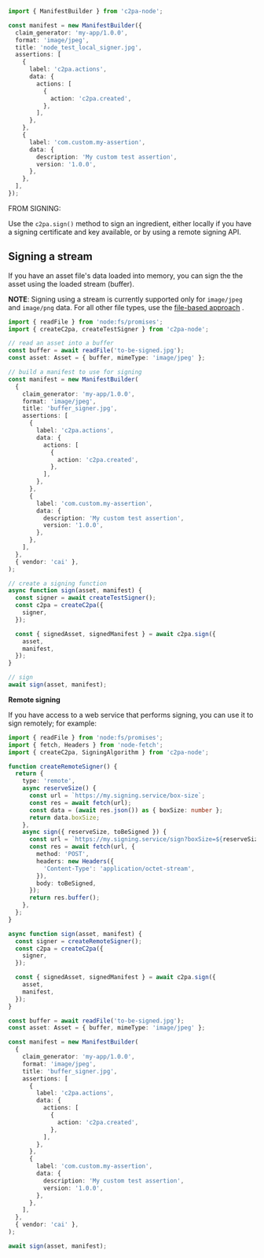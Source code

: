 
```ts
import { ManifestBuilder } from 'c2pa-node';

const manifest = new ManifestBuilder({
  claim_generator: 'my-app/1.0.0',
  format: 'image/jpeg',
  title: 'node_test_local_signer.jpg',
  assertions: [
    {
      label: 'c2pa.actions',
      data: {
        actions: [
          {
            action: 'c2pa.created',
          },
        ],
      },
    },
    {
      label: 'com.custom.my-assertion',
      data: {
        description: 'My custom test assertion',
        version: '1.0.0',
      },
    },
  ],
});
```

FROM SIGNING:

Use the `c2pa.sign()` method to sign an ingredient, either locally if you have a signing certificate and key available, or by using a remote signing API.

## Signing a stream

If you have an asset file's data loaded into memory, you can sign the the asset using the loaded stream (buffer).

**NOTE**: Signing using a stream is currently supported only for `image/jpeg` and `image/png` data. For all other file types, use the [file-based approach](#signing-files) .

```ts
import { readFile } from 'node:fs/promises';
import { createC2pa, createTestSigner } from 'c2pa-node';

// read an asset into a buffer
const buffer = await readFile('to-be-signed.jpg');
const asset: Asset = { buffer, mimeType: 'image/jpeg' };

// build a manifest to use for signing
const manifest = new ManifestBuilder(
  {
    claim_generator: 'my-app/1.0.0',
    format: 'image/jpeg',
    title: 'buffer_signer.jpg',
    assertions: [
      {
        label: 'c2pa.actions',
        data: {
          actions: [
            {
              action: 'c2pa.created',
            },
          ],
        },
      },
      {
        label: 'com.custom.my-assertion',
        data: {
          description: 'My custom test assertion',
          version: '1.0.0',
        },
      },
    ],
  },
  { vendor: 'cai' },
);

// create a signing function
async function sign(asset, manifest) {
  const signer = await createTestSigner();
  const c2pa = createC2pa({
    signer,
  });

  const { signedAsset, signedManifest } = await c2pa.sign({
    asset,
    manifest,
  });
}

// sign
await sign(asset, manifest);
```

**Remote signing**

If you have access to a web service that performs signing, you can use it to sign remotely; for example:

```ts
import { readFile } from 'node:fs/promises';
import { fetch, Headers } from 'node-fetch';
import { createC2pa, SigningAlgorithm } from 'c2pa-node';

function createRemoteSigner() {
  return {
    type: 'remote',
    async reserveSize() {
      const url = `https://my.signing.service/box-size`;
      const res = await fetch(url);
      const data = (await res.json()) as { boxSize: number };
      return data.boxSize;
    },
    async sign({ reserveSize, toBeSigned }) {
      const url = `https://my.signing.service/sign?boxSize=${reserveSize}`;
      const res = await fetch(url, {
        method: 'POST',
        headers: new Headers({
          'Content-Type': 'application/octet-stream',
        }),
        body: toBeSigned,
      });
      return res.buffer();
    },
  };
}

async function sign(asset, manifest) {
  const signer = createRemoteSigner();
  const c2pa = createC2pa({
    signer,
  });

  const { signedAsset, signedManifest } = await c2pa.sign({
    asset,
    manifest,
  });
}

const buffer = await readFile('to-be-signed.jpg');
const asset: Asset = { buffer, mimeType: 'image/jpeg' };

const manifest = new ManifestBuilder(
  {
    claim_generator: 'my-app/1.0.0',
    format: 'image/jpeg',
    title: 'buffer_signer.jpg',
    assertions: [
      {
        label: 'c2pa.actions',
        data: {
          actions: [
            {
              action: 'c2pa.created',
            },
          ],
        },
      },
      {
        label: 'com.custom.my-assertion',
        data: {
          description: 'My custom test assertion',
          version: '1.0.0',
        },
      },
    ],
  },
  { vendor: 'cai' },
);

await sign(asset, manifest);
```